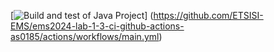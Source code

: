 [![Build and test of Java Project](https://github.com/ETSISI-EMS/ems2024-lab-1-3-ci-github-actions-as0185/actions/workflows/main.yml/badge.svg)]
(https://github.com/ETSISI-EMS/ems2024-lab-1-3-ci-github-actions-as0185/actions/workflows/main.yml)
